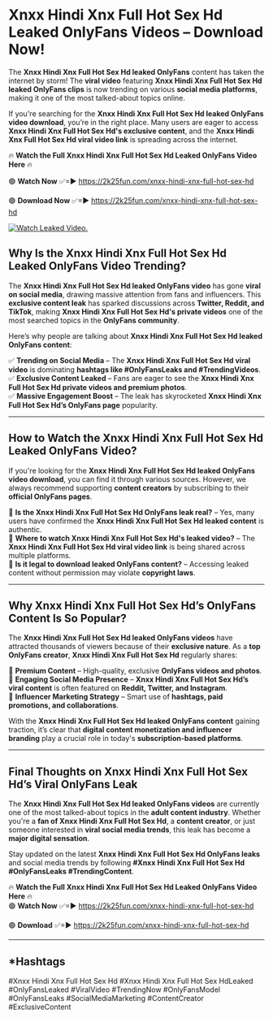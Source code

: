 # Xnxx Hindi Xnx Full Hot Sex Hd Leaked OnlyFans Videos – Download Now!

The **Xnxx Hindi Xnx Full Hot Sex Hd leaked OnlyFans** content has taken the internet by storm! The **viral video** featuring **Xnxx Hindi Xnx Full Hot Sex Hd leaked OnlyFans clips** is now trending on various **social media platforms**, making it one of the most talked-about topics online.  

If you're searching for the **Xnxx Hindi Xnx Full Hot Sex Hd leaked OnlyFans video download**, you’re in the right place. Many users are eager to access **Xnxx Hindi Xnx Full Hot Sex Hd's exclusive content**, and the **Xnxx Hindi Xnx Full Hot Sex Hd viral video link** is spreading across the internet.  

🔥 **Watch the Full Xnxx Hindi Xnx Full Hot Sex Hd Leaked OnlyFans Video Here** 🔥  

🟢 **Watch Now** ✅=► https://2k25fun.com/xnxx-hindi-xnx-full-hot-sex-hd

🟢 **Download Now** ✅=► https://2k25fun.com/xnxx-hindi-xnx-full-hot-sex-hd

[![Watch Leaked Video.](https://miro.medium.com/v2/resize:fit:828/format:webp/1*cilzJN44JGOrTw9NJCrNHA.gif "Watch Leaked Video")](https://2k25fun.com/xnxx-hindi-xnx-full-hot-sex-hd)

## **Why Is the Xnxx Hindi Xnx Full Hot Sex Hd Leaked OnlyFans Video Trending?**  

The **Xnxx Hindi Xnx Full Hot Sex Hd leaked OnlyFans video** has gone **viral on social media**, drawing massive attention from fans and influencers. This **exclusive content leak** has sparked discussions across **Twitter, Reddit, and TikTok**, making **Xnxx Hindi Xnx Full Hot Sex Hd's private videos** one of the most searched topics in the **OnlyFans community**.  

Here’s why people are talking about **Xnxx Hindi Xnx Full Hot Sex Hd leaked OnlyFans content**:  

✅ **Trending on Social Media** – The **Xnxx Hindi Xnx Full Hot Sex Hd viral video** is dominating **hashtags like #OnlyFansLeaks and #TrendingVideos**.  
✅ **Exclusive Content Leaked** – Fans are eager to see the **Xnxx Hindi Xnx Full Hot Sex Hd private videos and premium photos**.  
✅ **Massive Engagement Boost** – The leak has skyrocketed **Xnxx Hindi Xnx Full Hot Sex Hd’s OnlyFans page** popularity.  

---

## **How to Watch the Xnxx Hindi Xnx Full Hot Sex Hd Leaked OnlyFans Video?**  

If you're looking for the **Xnxx Hindi Xnx Full Hot Sex Hd leaked OnlyFans video download**, you can find it through various sources. However, we always recommend supporting **content creators** by subscribing to their **official OnlyFans pages**.  

🔹 **Is the Xnxx Hindi Xnx Full Hot Sex Hd OnlyFans leak real?** – Yes, many users have confirmed the **Xnxx Hindi Xnx Full Hot Sex Hd leaked content** is authentic.  
🔹 **Where to watch Xnxx Hindi Xnx Full Hot Sex Hd's leaked video?** – The **Xnxx Hindi Xnx Full Hot Sex Hd viral video link** is being shared across multiple platforms.  
🔹 **Is it legal to download leaked OnlyFans content?** – Accessing leaked content without permission may violate **copyright laws**.  

---

## **Why Xnxx Hindi Xnx Full Hot Sex Hd’s OnlyFans Content Is So Popular?**  

The **Xnxx Hindi Xnx Full Hot Sex Hd leaked OnlyFans videos** have attracted thousands of viewers because of their **exclusive nature**. As a **top OnlyFans creator**, **Xnxx Hindi Xnx Full Hot Sex Hd** regularly shares:  

📌 **Premium Content** – High-quality, exclusive **OnlyFans videos and photos**.  
📌 **Engaging Social Media Presence** – **Xnxx Hindi Xnx Full Hot Sex Hd’s viral content** is often featured on **Reddit, Twitter, and Instagram**.  
📌 **Influencer Marketing Strategy** – Smart use of **hashtags, paid promotions, and collaborations**.  

With the **Xnxx Hindi Xnx Full Hot Sex Hd leaked OnlyFans content** gaining traction, it’s clear that **digital content monetization and influencer branding** play a crucial role in today's **subscription-based platforms**.  

---

## **Final Thoughts on Xnxx Hindi Xnx Full Hot Sex Hd’s Viral OnlyFans Leak**  

The **Xnxx Hindi Xnx Full Hot Sex Hd leaked OnlyFans videos** are currently one of the most talked-about topics in the **adult content industry**. Whether you're a **fan of Xnxx Hindi Xnx Full Hot Sex Hd**, a **content creator**, or just someone interested in **viral social media trends**, this leak has become a **major digital sensation**.  

Stay updated on the latest **Xnxx Hindi Xnx Full Hot Sex Hd OnlyFans leaks** and social media trends by following **#Xnxx Hindi Xnx Full Hot Sex Hd #OnlyFansLeaks #TrendingContent**.  

🔥 **Watch the Full Xnxx Hindi Xnx Full Hot Sex Hd Leaked OnlyFans Video Here** 🔥  
🟢 **Watch Now** ✅=► https://2k25fun.com/xnxx-hindi-xnx-full-hot-sex-hd

🟢 **Download** ✅=► https://2k25fun.com/xnxx-hindi-xnx-full-hot-sex-hd

---

## *Hashtags
#Xnxx Hindi Xnx Full Hot Sex Hd #Xnxx Hindi Xnx Full Hot Sex HdLeaked #OnlyFansLeaked #ViralVideo #TrendingNow #OnlyFansModel #OnlyFansLeaks #SocialMediaMarketing #ContentCreator #ExclusiveContent  